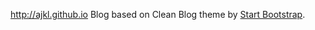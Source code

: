 
http://ajkl.github.io Blog based on Clean Blog theme by [Start Bootstrap](http://startbootstrap.com/).

